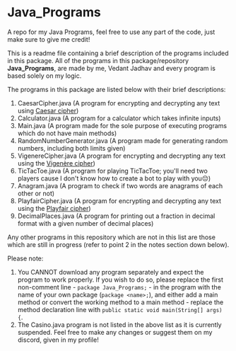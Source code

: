 # Java_Programs
A repo for my Java Programs, feel free to use any part of the code, just make sure to give me credit!

This is a readme file containing a brief description of the programs included in this package.
All of the programs in this package/repository **Java_Programs**, are made by me, Vedant Jadhav and every program is based solely on my logic.

The programs in this package are listed below with their brief descriptions:
1. CaesarCipher.java (A program for encrypting and decrypting any text using [Caesar cipher](https://www.geeksforgeeks.org/caesar-cipher-in-cryptography/))
2. Calculator.java (A program for a calculator which takes infinite inputs)
3. Main.java (A program made for the sole purpose of executing programs which do not have main methods)
4. RandomNumberGenerator.java (A program made for generating random numbers, including both limits given)
5. VigenereCipher.java (A program for encrypting and decrypting any text using the [Vigenère cipher](https://www.geeksforgeeks.org/vigenere-cipher/))
6. TicTacToe.java (A program for playing TicTacToe; you'll need two players cause I don't know how to create a bot to play with you😔)
7. Anagram.java (A program to check if two words are anagrams of each other or not)
8. PlayfairCipher.java (A program for encrypting and decrypting any text using the [Playfair cipher](https://www.geeksforgeeks.org/playfair-cipher-with-examples/))
9. DecimalPlaces.java (A program for printing out a fraction in decimal format with a given number of decimal places)

Any other programs in this repository which are not in this list are those which are still in progress (refer to point 2 in the notes section down below).

Please note:
1. You CANNOT download any program separately and expect the program to work properly. If you wish to do so, please replace the first non-comment line - `package Java_Programs;` - in the program with the name of your own package (`package <name>;`), and either add a main method or convert the working method to a main method - replace the method declaration line with `public static void main(String[] args) {`.
2. The Casino.java program is not listed in the above list as it is currently suspended. Feel free to make any changes or suggest them on my discord, given in my profile!
